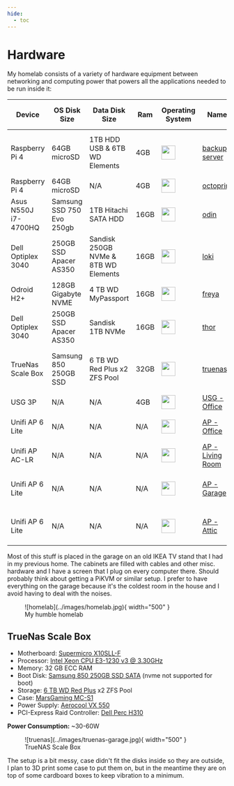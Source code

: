 ```yaml
---
hide:
  - toc
---
```

# Hardware

My homelab consists of a variety of hardware equipment between networking and computing power that powers all the applications needed to be run inside it:

| Device               | OS Disk Size              | Data Disk Size                       | Ram  | Operating System                                                  | Name                                                                                                | Purpose                                               | DHCP-Assign IP Address |
| -------------------- | ------------------------- | ------------------------------------ | ---- | ----------------------------------------------------------------- | --------------------------------------------------------------------------------------------------- | ----------------------------------------------------- | ---------------------- |
| Raspberry Pi 4       | 64GB microSD              | 1TB HDD USB & 6TB WD Elements        | 4GB  | <img width="32" src="https://simpleicons.org/icons/ubuntu.svg">   | [backup-server](https://www.raspberrypi.com/tutorials/nas-box-raspberry-pi-tutorial/)               | NGINX Reverse Proxy, NFS Storage, Syncthing, Mini-NAS | 10.0.1.11              |
| Raspberry Pi 4       | 64GB microSD              | N/A                                  | 4GB  | <img width="32" src="https://simpleicons.org/icons/ubuntu.svg">   | [octoprint](https://octoprint.org/)                                                                 | Decomissioned ATM                                     | -                      |
| Asus N550J i7-4700HQ | Samsung SSD 750 Evo 250gb | 1TB Hitachi SATA HDD                 | 16GB | <img width="32" src="https://simpleicons.org/icons/proxmox.svg">  | [odin](https://www.britannica.com/topic/Odin-Norse-deity)                                           | Proxmox / VM's with Kubernetes                        | 10.0.1.7               |
| Dell Optiplex 3040   | 250GB SSD Apacer AS350    | Sandisk 250GB NVMe & 8TB WD Elements | 16GB | <img width="32" src="https://simpleicons.org/icons/proxmox.svg">  | [loki](https://www.britannica.com/topic/Loki)                                                       | Proxmox / VM's with Kubernetes                        | 10.0.1.8               |
| Odroid H2+           | 128GB Gigabyte NVME       | 4 TB WD MyPassport                   | 16GB | <img width="32" src="https://simpleicons.org/icons/proxmox.svg">  | [freya](https://www.britannica.com/topic/Frigg-Norse-mythology)                                     | Proxmox / VM's with Kubernetes                        | 10.0.1.9               |
| Dell Optiplex 3040   | 250GB SSD Apacer AS350    | Sandisk 1TB NVMe                     | 16GB | <img width="32" src="https://simpleicons.org/icons/proxmox.svg">  | [thor](https://www.britannica.com/topic/Thor-Germanic-deity)                                        | Proxmox / VM's with Kubernetes                        | 10.0.1.10              |
| TrueNas Scale Box    | Samsung 850 250GB SSD     | 6 TB WD Red Plus x2 ZFS Pool         | 32GB | <img width="32" src="https://simpleicons.org/icons/truenas.svg">  | [truenas](https://www.truenas.com/truenas-scale/)                                                   | NAS / Nordrassil Kubernetes Cluster / Mass Storage    | 10.0.1.6               |
| USG 3P               | N/A                       | N/A                                  | 4GB  | <img width="32" src="https://simpleicons.org/icons/ubiquiti.svg"> | [USG - Office](https://store.ui.com/products/unifi-security-gateway)                                | Router                                                | 10.0.1.1               |
| Unifi AP 6 Lite      | N/A                       | N/A                                  | N/A  | <img width="32" src="https://simpleicons.org/icons/ubiquiti.svg"> | [AP - Office](https://eu.store.ui.com/products/unifi-ap-6-lite)                                     | Access Point for my Home office                       | -                      |
| Unifi AP AC-LR       | N/A                       | N/A                                  | N/A  | <img width="32" src="https://simpleicons.org/icons/ubiquiti.svg"> | [AP - Living Room](https://eu.store.ui.com/collections/unifi-network-wireless/products/unifi-ac-lr) | Access Point for my Living Room                       | -                      |
| Unifi AP 6 Lite      | N/A                       | N/A                                  | N/A  | <img width="32" src="https://simpleicons.org/icons/ubiquiti.svg"> | [AP - Garage](https://eu.store.ui.com/collections/unifi-network-wireless/products/unifi-ac-lite)    | Access Point for my Garage IoT Devices Office         | -                      |
| Unifi AP 6 Lite      | N/A                       | N/A                                  | N/A  | <img width="32" src="https://simpleicons.org/icons/ubiquiti.svg"> | [AP - Attic](https://eu.store.ui.com/products/unifi-ap-6-lite)                                      | Access Point for my Attic / Upstairs Bedrooms         | -                      |

Most of this stuff is placed in the garage on an old IKEA TV stand that I had in my previous home. The cabinets are filled with cables and other misc. hardware and I have a screen that I plug on every computer there. Should probably think about getting a PiKVM or similar setup.
I prefer to have everything on the garage because it's the coldest room in the house and I avoid having to deal with the noises. 

<figure markdown>
  ![homelab](../images/homelab.jpg){ width="500" }
  <figcaption>My humble homelab</figcaption>
</figure>

## TrueNas Scale Box

- Motherboard: [Supermicro X10SLL-F](https://www.supermicro.com/en/products/motherboard/X10SLL-F)
- Processor: [Intel Xeon CPU E3-1230 v3 @ 3.30GHz](https://ark.intel.com/content/www/br/pt/ark/products/75054/intel-xeon-processor-e31230-v3-8m-cache-3-30-ghz.html)
- Memory: 32 GB ECC RAM
- Boot Disk: [Samsung 850 250GB SSD SATA](https://www.samsung.com/pt/support/model/MZ-75E250B/EU/) (nvme not supported for boot)
- Storage: [6 TB WD Red Plus](https://www.westerndigital.com/pt-br/products/internal-drives/wd-red-plus-sata-3-5-hdd#WD60EFPX) x2 ZFS Pool
- Case: [MarsGaming MC-S1](https://www.amazon.es/-/pt/dp/B0BBR6Z256?psc=1&ref=ppx_yo2ov_dt_b_product_details)
- Power Supply: [Aerocool VX 550](https://www.amazon.es/-/pt/dp/B07HBHPGXF?psc=1&ref=ppx_yo2ov_dt_b_product_details)
- PCI-Express Raid Controller: [Dell Perc H310](https://i.dell.com/sites/doccontent/shared-content/data-sheets/Documents/dell-perc-h310-spec-sheet.pdf)

**Power Consumption:** ~30-60W

<figure markdown>
  ![truenas](../images/truenas-garage.jpg){ width="500" }
  <figcaption>TrueNAS Scale Box</figcaption>
</figure>

The setup is a bit messy, case didn't fit the disks inside so they are outside, I plan to 3D print some case to put them on, but in the meantime they are on top of some cardboard boxes to keep vibration to a minimum.